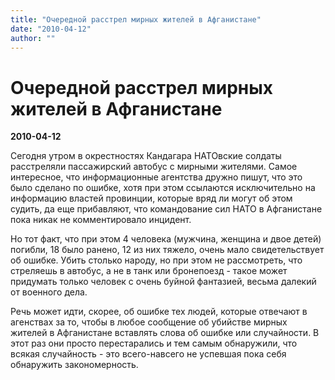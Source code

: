 ```yaml
---
title: "Очередной расстрел мирных жителей в Афганистане"
date: "2010-04-12"
author: ""
---
```


# Очередной расстрел мирных жителей в Афганистане

**2010-04-12** 

Сегодня утром в окрестностях Кандагара НАТОвские солдаты расстреляли пассажирский автобус с мирными жителями. Самое интересное, что информационные агентства дружно пишут, что это было сделано по ошибке, хотя при этом ссылаются исключительно на информацию властей провинции, которые вряд ли могут об этом судить, да еще прибавляют, что командование сил НАТО в Афганистане пока никак не комментировало инцидент.

Но тот факт, что при этом 4 человека (мужчина, женщина и двое детей) погибли, 18 было ранено, 12 из них тяжело, очень мало свидетельствует об ошибке. Убить столько народу, но при этом не рассмотреть, что стреляешь в автобус, а не в танк или бронепоезд - такое может придумать только человек с очень буйной фантазией, весьма далекий от военного дела.

Речь может идти, скорее, об ошибке тех людей, которые отвечают в агенствах за то, чтобы в любое сообщение об убийстве мирных жителей в Афганистане вставлять слова об ошибке или случайности. В этот раз они просто перестарались и тем самым обнаружили, что всякая случайность - это всего-навсего не успевшая пока себя обнаружить закономерность.